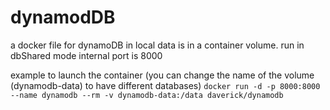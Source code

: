 # dynamodDB
a docker file for dynamoDB in local
data is in a container volume.
run in dbShared mode
internal port is 8000

example to launch the container (you can change the name of the volume (dynamodb-data) to have different databases)
```docker run -d -p 8000:8000 --name dynamodb --rm -v dynamodb-data:/data daverick/dynamodb```
